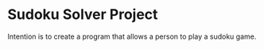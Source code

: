 # Sudoku Solver Project

Intention is to create a program that allows a person to play a sudoku game.

